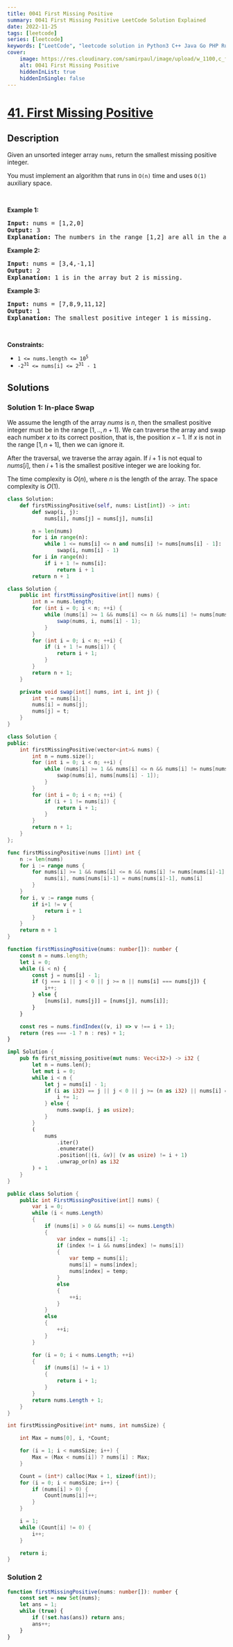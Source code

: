 ```yaml
---
title: 0041 First Missing Positive
summary: 0041 First Missing Positive LeetCode Solution Explained
date: 2022-11-25
tags: [leetcode]
series: [leetcode]
keywords: ["LeetCode", "leetcode solution in Python3 C++ Java Go PHP Ruby Swift TypeScript Rust C# JavaScript C", "0041 First Missing Positive LeetCode Solution Explained in all languages"]
cover:
    image: https://res.cloudinary.com/samirpaul/image/upload/w_1100,c_fit,co_rgb:FFFFFF,l_text:Arial_75_bold:0041 First Missing Positive - Solution Explained/problem-solving.webp
    alt: 0041 First Missing Positive
    hiddenInList: true
    hiddenInSingle: false
---
```



# [41. First Missing Positive](https://leetcode.com/problems/first-missing-positive)


## Description

<p>Given an unsorted integer array <code>nums</code>, return the smallest missing positive integer.</p>

<p>You must implement an algorithm that runs in <code>O(n)</code> time and uses <code>O(1)</code> auxiliary space.</p>

<p>&nbsp;</p>
<p><strong class="example">Example 1:</strong></p>

<pre>
<strong>Input:</strong> nums = [1,2,0]
<strong>Output:</strong> 3
<strong>Explanation:</strong> The numbers in the range [1,2] are all in the array.
</pre>

<p><strong class="example">Example 2:</strong></p>

<pre>
<strong>Input:</strong> nums = [3,4,-1,1]
<strong>Output:</strong> 2
<strong>Explanation:</strong> 1 is in the array but 2 is missing.
</pre>

<p><strong class="example">Example 3:</strong></p>

<pre>
<strong>Input:</strong> nums = [7,8,9,11,12]
<strong>Output:</strong> 1
<strong>Explanation:</strong> The smallest positive integer 1 is missing.
</pre>

<p>&nbsp;</p>
<p><strong>Constraints:</strong></p>

<ul>
	<li><code>1 &lt;= nums.length &lt;= 10<sup>5</sup></code></li>
	<li><code>-2<sup>31</sup> &lt;= nums[i] &lt;= 2<sup>31</sup> - 1</code></li>
</ul>

## Solutions

### Solution 1: In-place Swap

We assume the length of the array $nums$ is $n$, then the smallest positive integer must be in the range $[1, .., n + 1]$. We can traverse the array and swap each number $x$ to its correct position, that is, the position $x - 1$. If $x$ is not in the range $[1, n + 1]$, then we can ignore it.

After the traversal, we traverse the array again. If $i+1$ is not equal to $nums[i]$, then $i+1$ is the smallest positive integer we are looking for.

The time complexity is $O(n)$, where $n$ is the length of the array. The space complexity is $O(1)$.

<!-- tabs:start -->

```python
class Solution:
    def firstMissingPositive(self, nums: List[int]) -> int:
        def swap(i, j):
            nums[i], nums[j] = nums[j], nums[i]

        n = len(nums)
        for i in range(n):
            while 1 <= nums[i] <= n and nums[i] != nums[nums[i] - 1]:
                swap(i, nums[i] - 1)
        for i in range(n):
            if i + 1 != nums[i]:
                return i + 1
        return n + 1
```

```java
class Solution {
    public int firstMissingPositive(int[] nums) {
        int n = nums.length;
        for (int i = 0; i < n; ++i) {
            while (nums[i] >= 1 && nums[i] <= n && nums[i] != nums[nums[i] - 1]) {
                swap(nums, i, nums[i] - 1);
            }
        }
        for (int i = 0; i < n; ++i) {
            if (i + 1 != nums[i]) {
                return i + 1;
            }
        }
        return n + 1;
    }

    private void swap(int[] nums, int i, int j) {
        int t = nums[i];
        nums[i] = nums[j];
        nums[j] = t;
    }
}
```

```cpp
class Solution {
public:
    int firstMissingPositive(vector<int>& nums) {
        int n = nums.size();
        for (int i = 0; i < n; ++i) {
            while (nums[i] >= 1 && nums[i] <= n && nums[i] != nums[nums[i] - 1]) {
                swap(nums[i], nums[nums[i] - 1]);
            }
        }
        for (int i = 0; i < n; ++i) {
            if (i + 1 != nums[i]) {
                return i + 1;
            }
        }
        return n + 1;
    }
};
```

```go
func firstMissingPositive(nums []int) int {
	n := len(nums)
	for i := range nums {
		for nums[i] >= 1 && nums[i] <= n && nums[i] != nums[nums[i]-1] {
			nums[i], nums[nums[i]-1] = nums[nums[i]-1], nums[i]
		}
	}
	for i, v := range nums {
		if i+1 != v {
			return i + 1
		}
	}
	return n + 1
}
```

```ts
function firstMissingPositive(nums: number[]): number {
    const n = nums.length;
    let i = 0;
    while (i < n) {
        const j = nums[i] - 1;
        if (j === i || j < 0 || j >= n || nums[i] === nums[j]) {
            i++;
        } else {
            [nums[i], nums[j]] = [nums[j], nums[i]];
        }
    }

    const res = nums.findIndex((v, i) => v !== i + 1);
    return (res === -1 ? n : res) + 1;
}
```

```rust
impl Solution {
    pub fn first_missing_positive(mut nums: Vec<i32>) -> i32 {
        let n = nums.len();
        let mut i = 0;
        while i < n {
            let j = nums[i] - 1;
            if (i as i32) == j || j < 0 || j >= (n as i32) || nums[i] == nums[j as usize] {
                i += 1;
            } else {
                nums.swap(i, j as usize);
            }
        }
        (
            nums
                .iter()
                .enumerate()
                .position(|(i, &v)| (v as usize) != i + 1)
                .unwrap_or(n) as i32
        ) + 1
    }
}
```

```cs
public class Solution {
    public int FirstMissingPositive(int[] nums) {
        var i = 0;
        while (i < nums.Length)
        {
            if (nums[i] > 0 && nums[i] <= nums.Length)
            {
                var index = nums[i] -1;
                if (index != i && nums[index] != nums[i])
                {
                    var temp = nums[i];
                    nums[i] = nums[index];
                    nums[index] = temp;
                }
                else
                {
                    ++i;
                }
            }
            else
            {
                ++i;
            }
        }

        for (i = 0; i < nums.Length; ++i)
        {
            if (nums[i] != i + 1)
            {
                return i + 1;
            }
        }
        return nums.Length + 1;
    }
}
```

```c
int firstMissingPositive(int* nums, int numsSize) {

    int Max = nums[0], i, *Count;

    for (i = 1; i < numsSize; i++) {
        Max = (Max < nums[i]) ? nums[i] : Max;
    }

    Count = (int*) calloc(Max + 1, sizeof(int));
    for (i = 0; i < numsSize; i++) {
        if (nums[i] > 0) {
            Count[nums[i]]++;
        }
    }

    i = 1;
    while (Count[i] != 0) {
        i++;
    }

    return i;
}
```

<!-- tabs:end -->

### Solution 2

<!-- tabs:start -->

```ts
function firstMissingPositive(nums: number[]): number {
    const set = new Set(nums);
    let ans = 1;
    while (true) {
        if (!set.has(ans)) return ans;
        ans++;
    }
}
```

<!-- tabs:end -->

<!-- end -->
